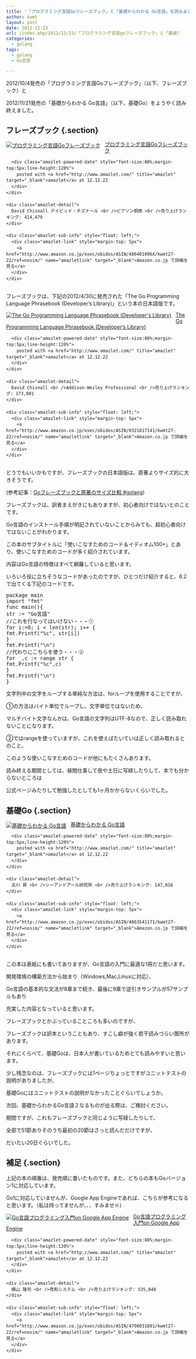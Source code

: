 ```yaml
---
title: '「プログラミング言語Goフレーズブック」と「基礎からわかる Go言語」を読みました。 #golang'
author: kwmt
layout: post
date: 2012-12-23
url: /index.php/2012/12/23/「プログラミング言語goフレーズブック」と「基礎/
categories:
  - golang
tags:
  - golang
  - Go言語

---
```

2012/10/4発売の「プログラミング言語Goフレーズブック」（以下、フレーズブック）と
  
2012/11/21発売の「基礎からわかる Go言語」（以下、基礎Go）をようやく読み終えました。 

<!--more-->

## フレーズブック {.section}

<div class="amazlet-box" style="margin-bottom:0px;">
  <div class="amazlet-image" style="float:left;margin:0px 12px 1px 0px;">
    <a href="http://www.amazon.co.jp/exec/obidos/ASIN/486401096X/kwmt27-22/ref=nosim/" name="amazletlink" target="_blank"><img src="http://ecx.images-amazon.com/images/I/51OBTgJsC3L._SL160_.jpg" alt="プログラミング言語Goフレーズブック" style="border: none;" /></a>
  </div>
  
  <div class="amazlet-info" style="line-height:120%; margin-bottom: 10px">
    <div class="amazlet-name" style="margin-bottom:10px;line-height:120%">
      <a href="http://www.amazon.co.jp/exec/obidos/ASIN/486401096X/kwmt27-22/ref=nosim/" name="amazletlink" target="_blank">プログラミング言語Goフレーズブック</a> 
      
      <div class="amazlet-powered-date" style="font-size:80%;margin-top:5px;line-height:120%">
        posted with <a href="http://www.amazlet.com/" title="amazlet" target="_blank">amazlet</a> at 12.12.22
      </div>
    </div>
    
    <div class="amazlet-detail">
      David Chisnall デイビッド・チズナール <br />ピアソン桐原 <br />売り上げランキング: 414,479
    </div>
    
    <div class="amazlet-sub-info" style="float: left;">
      <div class="amazlet-link" style="margin-top: 5px">
        <a href="http://www.amazon.co.jp/exec/obidos/ASIN/486401096X/kwmt27-22/ref=nosim/" name="amazletlink" target="_blank">Amazon.co.jp で詳細を見る</a>
      </div>
    </div>
  </div>
  
  <div class="amazlet-footer" style="clear: left">
  </div>
</div>

フレーズブックは、下記の2012/4/30に発売された「The Go Programming Language Phrasebook (Developer&#8217;s Library)」という本の日本語版です。 

<div class="amazlet-box" style="margin-bottom:0px;">
  <div class="amazlet-image" style="float:left;margin:0px 12px 1px 0px;">
    <a href="http://www.amazon.co.jp/exec/obidos/ASIN/0321817141/kwmt27-22/ref=nosim/" name="amazletlink" target="_blank"><img src="http://ecx.images-amazon.com/images/I/51mAzj7uekL._SL160_.jpg" alt="The Go Programming Language Phrasebook (Developer's Library)" style="border: none;" /></a>
  </div>
  
  <div class="amazlet-info" style="line-height:120%; margin-bottom: 10px">
    <div class="amazlet-name" style="margin-bottom:10px;line-height:120%">
      <a href="http://www.amazon.co.jp/exec/obidos/ASIN/0321817141/kwmt27-22/ref=nosim/" name="amazletlink" target="_blank">The Go Programming Language Phrasebook (Developer&#8217;s Library)</a> 
      
      <div class="amazlet-powered-date" style="font-size:80%;margin-top:5px;line-height:120%">
        posted with <a href="http://www.amazlet.com/" title="amazlet" target="_blank">amazlet</a> at 12.12.22
      </div>
    </div>
    
    <div class="amazlet-detail">
      David Chisnall <br />Addison-Wesley Professional <br />売り上げランキング: 173,081
    </div>
    
    <div class="amazlet-sub-info" style="float: left;">
      <div class="amazlet-link" style="margin-top: 5px">
        <a href="http://www.amazon.co.jp/exec/obidos/ASIN/0321817141/kwmt27-22/ref=nosim/" name="amazletlink" target="_blank">Amazon.co.jp で詳細を見る</a>
      </div>
    </div>
  </div>
  
  <div class="amazlet-footer" style="clear: left">
  </div>
</div>

どうでもいいかもですが、フレーズブックの日本語版は、原著よりサイズ的に大きそうです。
  
(参考記事：[Goフレーズブックと原著のサイズ比較 #golang][1]) 

フレーズブックは、訳者まえがきにもありますが、初心者向けではないとのことです。
  
Go言語のインストール手順が明記されていないことからみても、超初心者向けではないことがわかります。 

この本のサブタイトルに「使いこなすためのコード＆イディオム100+」とあり、使いこなすためのコードが多く紹介されています。
  
内容はGo言語の特徴はすべて網羅していると思います。
  
いろいろ役に立ちそうなコードがあったのですが、ひとつだけ紹介すると、6.2で出てくる下記のコードです。 

<pre class="brush: golang; title: ; notranslate" title="">package main
import "fmt"
func main(){
str := "Go言語"
//これを行なってはいけない・・・①
for i:=0; i &lt; len(str); i++ {
fmt.Printf("%c", str[i])
}
fmt.Printf("\n")
//代わりにこちらを使う・・・②
for _,c := range str {
fmt.Printf("%c",c)
}
fmt.Printf("\n")
}
</pre>

文字列中の文字をループする単純な方法は、forループを使用することですが、
  
①の方法はバイト単位でループし、文字単位ではないため、
  
マルチバイト文字なんかは、Go言語の文字列はUTF-8なので、正しく読み取れないことになります。
  
②ではrangeを使っていますが、これを使えばたいていは正しく読み取れるとのこと。
  
このような使いこなすためのコードが他にもたくさんあります。 

読み終える期間としては、昼間仕事して夜や土日に写経したりして、本でも分からないところは
  
公式ページみたりして勉強したとしても1ヶ月かからないくらいでした。 

## 基礎Go {.section}

<div class="amazlet-box" style="margin-bottom:0px;">
  <div class="amazlet-image" style="float:left;margin:0px 12px 1px 0px;">
    <a href="http://www.amazon.co.jp/exec/obidos/ASIN/4863541171/kwmt27-22/ref=nosim/" name="amazletlink" target="_blank"><img src="http://ecx.images-amazon.com/images/I/51ZzoXpsmqL._SL160_.jpg" alt="基礎からわかる Go言語" style="border: none;" /></a>
  </div>
  
  <div class="amazlet-info" style="line-height:120%; margin-bottom: 10px">
    <div class="amazlet-name" style="margin-bottom:10px;line-height:120%">
      <a href="http://www.amazon.co.jp/exec/obidos/ASIN/4863541171/kwmt27-22/ref=nosim/" name="amazletlink" target="_blank">基礎からわかる Go言語</a> 
      
      <div class="amazlet-powered-date" style="font-size:80%;margin-top:5px;line-height:120%">
        posted with <a href="http://www.amazlet.com/" title="amazlet" target="_blank">amazlet</a> at 12.12.22
      </div>
    </div>
    
    <div class="amazlet-detail">
      古川 昇 <br />シーアンドアール研究所 <br />売り上げランキング: 147,016
    </div>
    
    <div class="amazlet-sub-info" style="float: left;">
      <div class="amazlet-link" style="margin-top: 5px">
        <a href="http://www.amazon.co.jp/exec/obidos/ASIN/4863541171/kwmt27-22/ref=nosim/" name="amazletlink" target="_blank">Amazon.co.jp で詳細を見る</a>
      </div>
    </div>
  </div>
  
  <div class="amazlet-footer" style="clear: left">
  </div>
</div>

この本は表紙にも書いてありますが、Go言語の入門に最適な1冊だと思います。
  
開発環境の構築方法から始まり（Windows,Mac,Linuxに対応）、
  
Go言語の基本的な文法が8章まで続き、最後に9章で逆引きサンプルが57サンプルもあり
  
充実した内容となっていると思います。 

フレーズブックとかぶっていることころも多いのですが、
  
フレーズブックは訳本ということもあり、すこし癖が強く若干読みづらい箇所があります。
  
それにくらべて、基礎Goは、日本人が書いているためとても読みやすいと思います。
  
少し残念なのは、フレーズブックには1ページちょっとですがユニットテストの説明がありましたが、
  
基礎Goにはユニットテストの説明がなかったことぐらいでしょうか。
  
次回、基礎からわかるGo言語２なるものが出る際は、ご検討ください。 

期間ですが、これもフレーズブックと同じように写経したりして、
  
全部で51節ありそのうち最初の20節はさっと読んだだけですが、
  
だいたい20日ぐらいでした。 

## 補足 {.section}

上記の本の順番は、発売順に書いたものです。また、どちらの本もGoバージョン1に対応しています。 

Go1に対応していませんが、Google App Engineであれば、こちらが参考になると思います。（私は持ってませんが、、、すみませｎ） 

<div class="amazlet-box" style="margin-bottom:0px;">
  <div class="amazlet-image" style="float:left;margin:0px 12px 1px 0px;">
    <a href="http://www.amazon.co.jp/exec/obidos/ASIN/4798031801/kwmt27-22/ref=nosim/" name="amazletlink" target="_blank"><img src="http://ecx.images-amazon.com/images/I/41DckrsXcFL._SL160_.jpg" alt="Go言語プログラミング入門on Google App Engine" style="border: none;" /></a>
  </div>
  
  <div class="amazlet-info" style="line-height:120%; margin-bottom: 10px">
    <div class="amazlet-name" style="margin-bottom:10px;line-height:120%">
      <a href="http://www.amazon.co.jp/exec/obidos/ASIN/4798031801/kwmt27-22/ref=nosim/" name="amazletlink" target="_blank">Go言語プログラミング入門on Google App Engine</a> 
      
      <div class="amazlet-powered-date" style="font-size:80%;margin-top:5px;line-height:120%">
        posted with <a href="http://www.amazlet.com/" title="amazlet" target="_blank">amazlet</a> at 12.12.23
      </div>
    </div>
    
    <div class="amazlet-detail">
      横山 隆司 <br />秀和システム <br />売り上げランキング: 535,048
    </div>
    
    <div class="amazlet-sub-info" style="float: left;">
      <div class="amazlet-link" style="margin-top: 5px">
        <a href="http://www.amazon.co.jp/exec/obidos/ASIN/4798031801/kwmt27-22/ref=nosim/" name="amazletlink" target="_blank">Amazon.co.jp で詳細を見る</a>
      </div>
    </div>
  </div>
  
  <div class="amazlet-footer" style="clear: left">
  </div>
</div>

 [1]: http://atotto.hatenadiary.jp/entry/2012/10/05/230211
